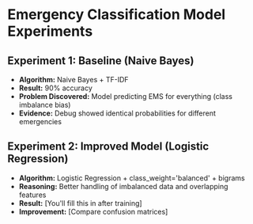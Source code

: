 # Emergency Classification Model Experiments

## Experiment 1: Baseline (Naive Bayes)
- **Algorithm:** Naive Bayes + TF-IDF
- **Result:** 90% accuracy
- **Problem Discovered:** Model predicting EMS for everything (class imbalance bias)
- **Evidence:** Debug showed identical probabilities for different emergencies

## Experiment 2: Improved Model (Logistic Regression)
- **Algorithm:** Logistic Regression + class_weight='balanced' + bigrams
- **Reasoning:** Better handling of imbalanced data and overlapping features
- **Result:** [You'll fill this in after training]
- **Improvement:** [Compare confusion matrices]
